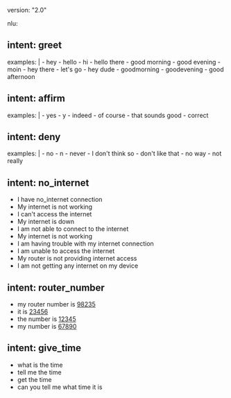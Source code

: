 version: "2.0"

nlu:
## intent: greet
  examples: |
    - hey
    - hello
    - hi
    - hello there
    - good morning
    - good evening
    - moin
    - hey there
    - let's go
    - hey dude
    - goodmorning
    - goodevening
    - good afternoon

## intent: affirm
  examples: |
    - yes
    - y
    - indeed
    - of course
    - that sounds good
    - correct

## intent: deny
  examples: |
    - no
    - n
    - never
    - I don't think so
    - don't like that
    - no way
    - not really

## intent: no_internet
  - I have no_internet connection
  - My internet is not working
  - I can't access the internet
  - My internet is down
  - I am not able to connect to the internet
  - My internet is not working
  - I am having trouble with my internet connection
  - I am unable to access the internet
  - My router is not providing internet access
  - I am not getting any internet on my device
  
## intent: router_number
  - my router number is [98235](router_number) 
  - it is [23456](router_number)
  - the number is [12345](router_number)
  - my number is [67890](router_number)

## intent: give_time
  - what is the time
  - tell me the time
  - get the time
  - can you tell me what time it is